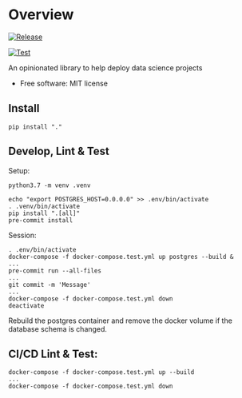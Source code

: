 # Overview

[![Release](https://github.com/pennsignals/dsdk/workflows/release/badge.svg)](https://github.com/pennsignals/dsdk/actions?query=workflow%3Arelease)

[![Test](https://github.com/pennsignals/dsdk/workflows/test/badge.svg)](https://github.com/pennsignals/dsdk/actions?query=workflow%3Atest)

An opinionated library to help deploy data science projects

* Free software: MIT license

## Install

    pip install "."

## Develop, Lint & Test

Setup:

    python3.7 -m venv .venv

    echo "export POSTGRES_HOST=0.0.0.0" >> .env/bin/activate
    . .venv/bin/activate
    pip install ".[all]"
    pre-commit install

Session:

    . .env/bin/activate
    docker-compose -f docker-compose.test.yml up postgres --build &
    ...
    pre-commit run --all-files
    ...
    git commit -m 'Message'
    ...
    docker-compose -f docker-compose.test.yml down
    deactivate

Rebuild the postgres container and remove the docker volume if the database schema is changed.

## CI/CD Lint & Test:

    docker-compose -f docker-compose.test.yml up --build
    ...
    docker-compose -f docker-compose.test.yml down
